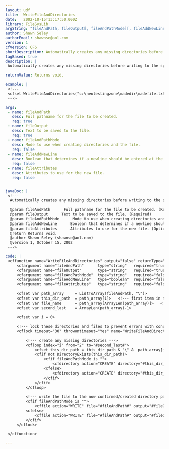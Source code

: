 ```yaml
---
layout: udf
title:  WriteFileAndDirectories
date:   2002-10-15T13:17:50.000Z
library: FileSysLib
argString: "fileAndPath, fileOutput[, fileAndPathMode][, fileAddNewLine][, fileAttributes]"
author: Shawn Seley
authorEmail: shawnse@aol.com
version: 1
cfVersion: CF6
shortDescription: Automatically creates any missing directories before writing to the specified file.
tagBased: true
description: |
 Automatically creates any missing directories before writing to the specified file. All created directories and the file being written to are locked with &quot;exclusive&quot; access to avoid issues between concurrently running scripts. Some code based on Raymond Camden's DirectoryCreate() and FileWrite() functions.

returnValue: Returns void.

example: |
 <!---
 <cfset WriteFileAndDirectories("c:\neotestingzone\madedir\madefile.txt", "This is only a test.")>
 --->

args:
 - name: fileAndPath
   desc: Full pathname for the file to be created.
   req: true
 - name: fileOutput
   desc: Text to be saved to the file.
   req: true
 - name: fileAndPathMode
   desc: Mode to use when creating directories and the file.
   req: false
 - name: fileAddNewLine
   desc: Boolean that determines if a newline should be entered at the end of the file. Defaults to false.
   req: false
 - name: fileAttributes
   desc: Attributes to use for the new file.
   req: false


javaDoc: |
 <!---
  Automatically creates any missing directories before writing to the specified file.
  
  @param fileAndPath      Full pathname for the file to be created. (Required)
  @param fileOutput      Text to be saved to the file. (Required)
  @param fileAndPathMode      Mode to use when creating directories and the file. (Optional)
  @param fileAddNewLine      Boolean that determines if a newline should be entered at the end of the file. Defaults to false. (Optional)
  @param fileAttributes      Attributes to use for the new file. (Optional)
  @return Returns void. 
  @author Shawn Seley (shawnse@aol.com) 
  @version 1, October 15, 2002 
 --->

code: |
 <cffunction name="WriteFileAndDirectories" output="false" returnType="void">
     <cfargument name="fileAndPath"      type="string"   required="true">
     <cfargument name="fileOutput"       type="string"   required="true">
     <cfargument name="fileAndPathMode"  type="string"   required="false"  default="">
     <cfargument name="fileAddNewLine"   type="boolean"  required="false"  default="yes">
     <cfargument name="fileAttributes"   type="string"   required="false"  default="">
 
     <cfset var path_array     = ListToArray(fileAndPath, "\")>
     <cfset var this_dir_path  = path_array[1]>   <!--- first item in fileAndPath is the drive path --->
     <cfset var file_name      = path_array[ArrayLen(path_array)]>   <!--- last item in fileAndPath is the file name --->
     <cfset var second_last    = ArrayLen(path_array)-1>
 
     <cfset var i = 0>
 
     <!--- lock these directories and files to prevent errors with concurrent threads --->
     <cflock timeout="30" throwontimeout="Yes" name="WriteFileAndDirectoriesLock" type="EXCLUSIVE">
 
         <!--- create any missing directories --->
         <cfloop index="i" from="2" to="#second_last#">
             <cfset this_dir_path = this_dir_path & "\" &  path_array[i]>
             <cfif not DirectoryExists(this_dir_path)>
                 <cfif fileAndPathMode is "">
                     <cfdirectory action="CREATE" directory="#this_dir_path#">
                 <cfelse>
                     <cfdirectory action="CREATE" directory="#this_dir_path#" mode="#fileAndPathMode#">
                 </cfif>
             </cfif>
         </cfloop>
 
         <!--- write the file to the now confirmed/created directory path --->
         <cfif fileAndPathMode is "">
             <cffile action="WRITE" file="#fileAndPath#" output="#fileOutput#" addNewLine="#fileAddNewLine#" attributes="#fileAttributes#">
         <cfelse>
             <cffile action="WRITE" file="#fileAndPath#" output="#fileOutput#" mode="#fileAndPathMode#" addNewLine="#fileAddNewLine#" attributes="#fileAttributes#">
         </cfif>
     </cflock>
 
 </cffunction>

---
```


